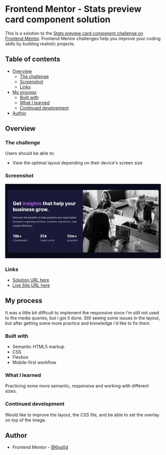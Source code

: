 # Frontend Mentor - Stats preview card component solution

This is a solution to the [Stats preview card component challenge on Frontend Mentor](https://www.frontendmentor.io/challenges/stats-preview-card-component-8JqbgoU62). Frontend Mentor challenges help you improve your coding skills by building realistic projects. 

## Table of contents

- [Overview](#overview)
  - [The challenge](#the-challenge)
  - [Screenshot](#screenshot)
  - [Links](#links)
- [My process](#my-process)
  - [Built with](#built-with)
  - [What I learned](#what-i-learned)
  - [Continued development](#continued-development)
- [Author](#author)

## Overview

### The challenge

Users should be able to:

- View the optimal layout depending on their device's screen size

### Screenshot

![](./Screenshot-desktop.jpg)

### Links

- [Solution URL here](https://your-solution-url.com)
- [Live Site URL here](https://your-live-site-url.com)

## My process

It was a little bit difficult to implement the responsive since i'm still not used to the media queries, but i got it done. Still seeing some issues in the layout, but after getting some more practice and knowledge i'd like to fix them.

### Built with

- Semantic HTML5 markup
- CSS
- Flexbox
- Mobile-first workflow

### What I learned

Practicing some more semantic, responsive and working with different sizes.

### Continued development

Would like to improve the layout, the CSS file, and be able to set the overlay on top of the image.

## Author

- Frontend Mentor - [@6xg0d](https://www.frontendmentor.io/profile/6xg0d)